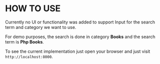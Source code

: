 # HOW TO USE

Currently no UI or functionality was added to support Input for the search term and category we want to use.

For demo purposes, the search is done in category **Books** and the search term is **Php Books**.

To see the current implementation just open your browser and just visit `http://localhost:8000`.
